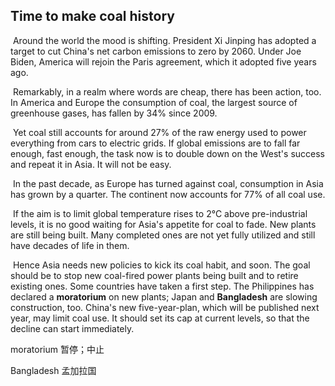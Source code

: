 ## Time to make coal history

​		Around the world the mood is shifting. President Xi Jinping has adopted a target to cut China's net carbon emissions to zero by 2060. Under Joe Biden, America will rejoin the Paris agreement, which it adopted five years ago.

​		Remarkably, in a realm where words are cheap, there has been action, too. In America and Europe the consumption of coal, the largest source of greenhouse gases, has fallen by 34% since 2009.

​		Yet coal still accounts for around 27% of the raw energy used to power everything from cars to electric grids. If global emissions are to fall far enough, fast enough, the task now is to double down on the West's success and repeat it in Asia. It will not be easy.

​		In the past decade, as Europe has turned against coal, consumption in Asia has grown by a quarter. The continent now accounts for 77% of all coal use.

​		If the aim is to limit global temperature rises to 2°C above pre-industrial levels, it is no good waiting for Asia's appetite for coal to fade. New plants are still being built. Many completed ones are not yet fully utilized and still have decades of life in them.

​		Hence Asia needs new policies to kick its coal habit, and soon. The goal should be to stop new coal-fired power plants being built and to retire existing ones. Some countries have taken a first step. The Philippines has declared a **moratorium** on new plants; Japan and **Bangladesh** are slowing construction, too. China's new five-year-plan, which will be published next year, may limit coal use. It should set its cap at current levels, so that the decline can start immediately.

moratorium  暂停；中止

Bangladesh  孟加拉国